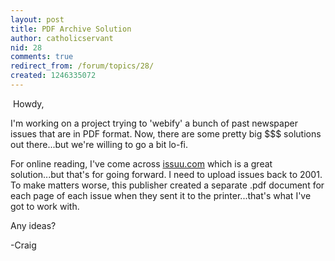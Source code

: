 ```yaml
---
layout: post
title: PDF Archive Solution
author: catholicservant
nid: 28
comments: true
redirect_from: /forum/topics/28/
created: 1246335072
---
```

<p>&nbsp;Howdy,</p>
<p>I'm working on a project trying to 'webify' a bunch of past newspaper issues that are in PDF format. Now, there are some pretty big $$$ solutions out there...but we're willing to go a bit lo-fi.</p>
<p>For online reading, I've come across <a href="http://www.issuu.com">issuu.com</a> which is a great solution...but that's for going forward. I need to upload issues back to 2001. To make matters worse, this publisher created a separate .pdf document for each page of each issue when they sent it to the printer...that's what I've got to work with.</p>
<p>Any ideas?</p>
<p>-Craig</p>
<p>&nbsp;</p>
